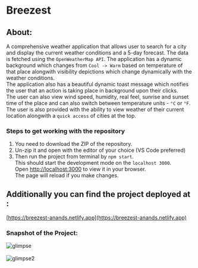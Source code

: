 # Breezest

## About:
A comprehensive weather application that allows user to search for a city and display the current weather conditions and a 5-day forecast.
The data is fetched using the `OpenWeatherMap API`. The application has a dynamic background which changes from `Cool -> Warm` based on temperature of that place alongwith visibility depictions which change dynamically with the weather conditions.\
The application also has a beautiful dynamic toast message which notifies the user that an action is taking place in background upon their clicks.\
The user can also view wind speed, humidity, real feel, sunrise and sunset time of the place and can also switch between temperature units - `°C` or `°F`.\
The user is also provided with the ability to view weather of their current location alongwith a `quick access` of cities at the top.

### Steps to get working with the repository 
1. You need to download the ZIP of the repository. 
2. Un-zip it and open with the editor of your choice (VS Code preferred)
3. Then run the project from terminal by `npm start`.\
This should start the development mode on the `localhost 3000`.\
Open [http://localhost:3000](http://localhost:3000) to view it in your browser.\
The page will reload if you make changes.

## Additionally you can find the project deployed at :
[https://breezest-anands.netlify.app](https://breezest-anands.netlify.app)

### Snapshot of the Project:
![glimpse](https://user-images.githubusercontent.com/76837650/219557946-66b50dca-fdc1-4003-b12e-ccd0a9c164c8.png)
<br />
<br />
![glimpse2](https://user-images.githubusercontent.com/76837650/219558060-ec8bf2b6-17b4-4c16-a43a-34952af62cb6.png)
